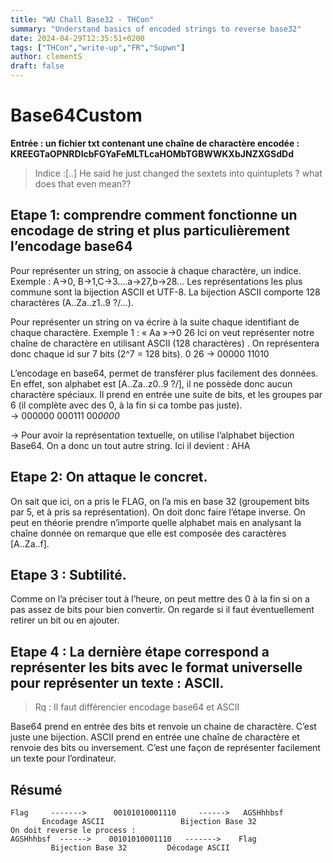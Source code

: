 ```yaml
---
title: "WU Chall Base32 - THCon"
summary: "Understand basics of encoded strings to reverse base32"
date: 2024-04-29T12:35:51+0200
tags: ["THCon","write-up","FR","Supwn"]
author: clementS
draft: false
---
```


# Base64Custom
**Entrée : un fichier txt contenant une chaîne de charactère encodée :**  
**KREEGTaOPNRDIcbFGYaFeMLTLcaHOMbTGBWWKXbJNZXGSdDd**

> Indice :[..] He said he just changed the sextets into quintuplets ? what does that even mean??

## Etape 1: comprendre comment fonctionne un encodage de string et plus particulièrement l’encodage base64
Pour représenter un string, on associe à chaque charactère, un indice. Exemple : A->0, B->1,C->3….a->27,b->28…
Les représentations les plus commune sont la bijection ASCII et UTF-8. La bijection ASCII comporte 128 charactères (A..Za..z1..9 ?/…).
 
Pour représenter un string on va écrire à la suite chaque identifiant de chaque charactère. Exemple 1 : « Aa »->0 26
Ici on veut représenter notre chaîne de charactère en utilisant ASCII (128 charactères) . On représentera donc chaque id sur 7 bits (2^7 = 128 bits).
0 26 -> 00000 11010

L’encodage en base64, permet de transférer plus facilement des données. En effet, son alphabet est [A..Za..z0..9 ?/], il ne possède donc aucun charactère spéciaux. Il prend en entrée une suite de bits, et les groupes par 6 (il complète avec des 0, à la fin si ca tombe pas juste).  
->	000000 000111 00*0000* 

->	Pour avoir la représentation textuelle, on utilise l’alphabet bijection Base64. On a donc un tout autre string. Ici il devient : AHA

## Etape 2: On attaque le concret.
On sait que ici, on a pris le FLAG, on l’a mis en base 32 (groupement bits par 5, et à pris sa représentation). On doit donc faire l’étape inverse. On peut en théorie prendre n’importe quelle alphabet mais en analysant la chaîne donnée on remarque que elle est composée des caractères [A..Za..f]. 
## Etape 3 : Subtilité.
Comme on l’a préciser tout à l’heure, on peut mettre des 0 à la fin si on a pas assez de bits pour bien convertir. On regarde si il faut éventuellement retirer un bit ou en ajouter.
## Etape 4 : La dernière étape correspond a représenter les bits avec le format universelle pour représenter un texte : ASCII.

> Rq : Il faut différencier encodage base64 et ASCII

Base64 prend en entrée des bits et renvoie un chaine de charactère. C’est juste une bijection. ASCII prend en entrée une chaîne de charactère et renvoie des bits ou inversement. C’est une façon de représenter facilement un texte pour l’ordinateur.

## Résumé
```
Flag     ------->      00101010001110     ------>   AGSHhhbsf  
       Encodage ASCII                 Bijection Base 32
On doit reverse le process :
AGSHhhbsf  ------>    00101010001110   ------->    Flag
         Bijection Base 32         Décodage ASCII
``` 
